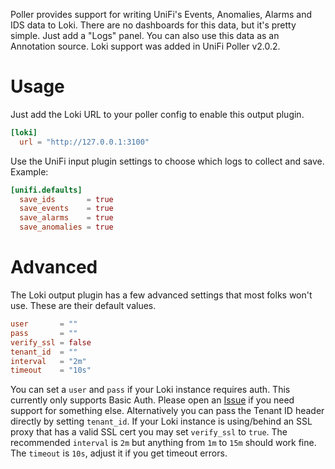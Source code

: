 Poller provides support for writing UniFi's Events, Anomalies, Alarms and IDS
data to Loki. There are no dashboards for this data, but it's pretty simple.
Just add a "Logs" panel. You can also use this data as an Annotation source.
Loki support was added in UniFi Poller v2.0.2.

# Usage

Just add the Loki URL to your poller config to enable this output plugin.

```toml
[loki]
  url = "http://127.0.0.1:3100"
```

Use the UniFi input plugin settings to choose which logs to collect and save.
Example:

```toml
[unifi.defaults]
  save_ids       = true
  save_events    = true
  save_alarms    = true
  save_anomalies = true
```

# Advanced

The Loki output plugin has a few advanced settings that most folks
won't use. These are their default values.

```toml
user       = ""
pass       = ""
verify_ssl = false
tenant_id  = ""
interval   = "2m"
timeout    = "10s"
```

You can set a `user` and `pass` if your Loki instance requires
auth. This currently only supports Basic Auth. Please open an [Issue](https://github.com/unifi-poller/unifi-poller/issues/)
if you need support for something else. Alternatively you can pass
the Tenant ID header directly by setting `tenant_id`. If your Loki
instance is using/behind an SSL proxy that has a valid SSL cert you
may set `verify_ssl` to `true`. The recommended `interval` is `2m`
but anything from `1m` to `15m` should work fine.
The `timeout` is `10s`, adjust it if you get timeout errors.
